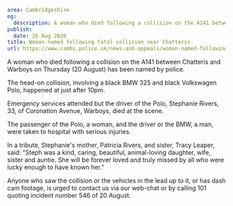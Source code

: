 ```yaml
area: Cambridgeshire
og:
  description: A woman who died following a collision on the A141 between Chatteris and Warboys on Thursday (20 August) has been named by police.
publish:
  date: 26 Aug 2020
title: Woman named following fatal collision near Chatteris
url: https://www.cambs.police.uk/news-and-appeals/woman-named-following-fatal-collision-near-chatteris
```

A woman who died following a collision on the A141 between Chatteris and Warboys on Thursday (20 August) has been named by police.

The head-on collision, involving a black BMW 325 and black Volkswagen Polo, happened at just after 10pm.

Emergency services attended but the driver of the Polo, Stephanie Rivers, 33, of Coronation Avenue, Warboys, died at the scene.

The passenger of the Polo, a woman, and the driver or the BMW, a man, were taken to hospital with serious injuries.

In a tribute, Stephanie's mother, Patricia Rivers, and sister, Tracy Leaper, said: "Steph was a kind, caring, beautiful, animal-loving daughter, wife, sister and auntie. She will be forever loved and truly missed by all who were lucky enough to have known her."

Anyone who saw the collision or the vehicles in the lead up to it, or has dash cam footage, is urged to contact us via our web-chat or by calling 101 quoting incident number 546 of 20 August.
